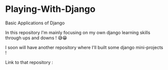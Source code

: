 # Playing-With-Django 

Basic Applications of Django

In this repository I'm mainly focusing on my own django learning skills through ups and downs ! 😅😁 

I soon will have another repository where I'll built some django mini-projects ! 

Link to that repository : 

